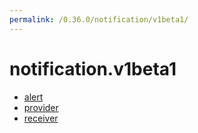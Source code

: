 ```yaml
---
permalink: /0.36.0/notification/v1beta1/
---
```


# notification.v1beta1



* [alert](alert.md)
* [provider](provider.md)
* [receiver](receiver.md)
